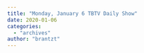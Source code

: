 ```yaml
---
title: "Monday, January 6 TBTV Daily Show"
date: 2020-01-06
categories: 
  - "archives"
author: "brantzt"
---
```



